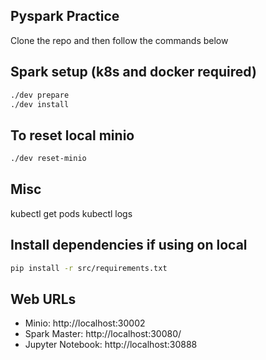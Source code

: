 ## Pyspark Practice

Clone the repo and then follow the commands below

## Spark setup (k8s and docker required)
```bash
./dev prepare
./dev install
```

## To reset local minio
```bash
./dev reset-minio
```

## Misc
kubectl get pods
kubectl logs <pod-name>

## Install dependencies if using on local
```bash
pip install -r src/requirements.txt
```

## Web URLs
- Minio: http://localhost:30002
- Spark Master: http://localhost:30080/
- Jupyter Notebook: http://localhost:30888